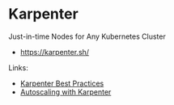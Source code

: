 # Karpenter

Just-in-time Nodes for Any Kubernetes Cluster

* <https://karpenter.sh/>

Links:

* [Karpenter Best Practices](https://aws.github.io/aws-eks-best-practices/karpenter/)
* [Autoscaling with Karpenter](https://www.eksworkshop.com/beginner/085_scaling_karpenter/)

